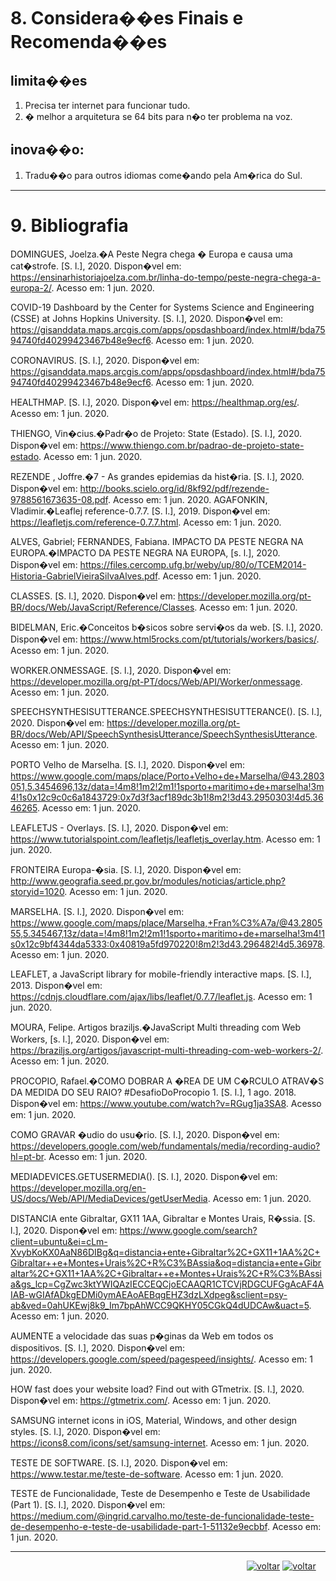 # 8. Considera��es Finais e Recomenda��es
## limita��es 
1. Precisa ter internet para funcionar tudo.
2. � melhor a arquitetura se 64 bits para n�o ter problema na voz.
## inova��o:
1. Tradu��o para outros idiomas come�ando pela Am�rica do Sul.

***

# 9. Bibliografia
DOMINGUES, Joelza.�A Peste Negra chega � Europa e causa uma cat�strofe. [S. l.], 2020. Dispon�vel em: https://ensinarhistoriajoelza.com.br/linha-do-tempo/peste-negra-chega-a-europa-2/. Acesso em: 1 jun. 2020.

COVID-19 Dashboard by the Center for Systems Science and Engineering (CSSE) at Johns Hopkins University. [S. l.], 2020. Dispon�vel em: https://gisanddata.maps.arcgis.com/apps/opsdashboard/index.html#/bda7594740fd40299423467b48e9ecf6. Acesso em: 1 jun. 2020.

CORONAVIRUS. [S. l.], 2020. Dispon�vel em: https://gisanddata.maps.arcgis.com/apps/opsdashboard/index.html#/bda7594740fd40299423467b48e9ecf6. Acesso em: 1 jun. 2020.

HEALTHMAP. [S. l.], 2020. Dispon�vel em: https://healthmap.org/es/. Acesso em: 1 jun. 2020.

THIENGO, Vin�cius.�Padr�o de Projeto: State (Estado). [S. l.], 2020. Dispon�vel em: https://www.thiengo.com.br/padrao-de-projeto-state-estado. Acesso em: 1 jun. 2020.

REZENDE , Joffre.�7 - As grandes epidemias da hist�ria. [S. l.], 2020. Dispon�vel em: http://books.scielo.org/id/8kf92/pdf/rezende-9788561673635-08.pdf. Acesso em: 1 jun. 2020.
AGAFONKIN, Vladimir.�Leaflej reference-0.7.7. [S. l.], 2019. Dispon�vel em: https://leafletjs.com/reference-0.7.7.html. Acesso em: 1 jun. 2020.

ALVES, Gabriel; FERNANDES, Fabiana. IMPACTO DA PESTE NEGRA NA EUROPA.�IMPACTO DA PESTE NEGRA NA EUROPA, [s. l.], 2020. Dispon�vel em: https://files.cercomp.ufg.br/weby/up/80/o/TCEM2014-Historia-GabrielVieiraSilvaAlves.pdf. Acesso em: 1 jun. 2020.

CLASSES. [S. l.], 2020. Dispon�vel em: https://developer.mozilla.org/pt-BR/docs/Web/JavaScript/Reference/Classes. Acesso em: 1 jun. 2020.

BIDELMAN, Eric.�Conceitos b�sicos sobre servi�os da web. [S. l.], 2020. Dispon�vel em: https://www.html5rocks.com/pt/tutorials/workers/basics/. Acesso em: 1 jun. 2020.

WORKER.ONMESSAGE. [S. l.], 2020. Dispon�vel em: https://developer.mozilla.org/pt-PT/docs/Web/API/Worker/onmessage. Acesso em: 1 jun. 2020.

SPEECHSYNTHESISUTTERANCE.SPEECHSYNTHESISUTTERANCE(). [S. l.], 2020. Dispon�vel em: https://developer.mozilla.org/pt-BR/docs/Web/API/SpeechSynthesisUtterance/SpeechSynthesisUtterance. Acesso em: 1 jun. 2020.

PORTO Velho de Marselha. [S. l.], 2020. Dispon�vel em: https://www.google.com/maps/place/Porto+Velho+de+Marselha/@43.2803051,5.3454696,13z/data=!4m8!1m2!2m1!1sporto+maritimo+de+marselha!3m4!1s0x12c9c0c6a1843729:0x7d3f3acf189dc3b1!8m2!3d43.2950303!4d5.3646265. Acesso em: 1 jun. 2020.

LEAFLETJS - Overlays. [S. l.], 2020. Dispon�vel em: https://www.tutorialspoint.com/leafletjs/leafletjs_overlay.htm. Acesso em: 1 jun. 2020.

FRONTEIRA Europa-�sia. [S. l.], 2020. Dispon�vel em: http://www.geografia.seed.pr.gov.br/modules/noticias/article.php?storyid=1020. Acesso em: 1 jun. 2020.

MARSELHA. [S. l.], 2020. Dispon�vel em: https://www.google.com/maps/place/Marselha,+Fran%C3%A7a/@43.280555,5.345467,13z/data=!4m8!1m2!2m1!1sporto+maritimo+de+marselha!3m4!1s0x12c9bf4344da5333:0x40819a5fd970220!8m2!3d43.296482!4d5.36978. Acesso em: 1 jun. 2020.

LEAFLET, a JavaScript library for mobile-friendly interactive maps. [S. l.], 2013. Dispon�vel em: https://cdnjs.cloudflare.com/ajax/libs/leaflet/0.7.7/leaflet.js. Acesso em: 1 jun. 2020.

MOURA, Felipe. Artigos braziljs.�JavaScript Multi threading com Web Workers, [s. l.], 2020. Dispon�vel em: https://braziljs.org/artigos/javascript-multi-threading-com-web-workers-2/. Acesso em: 1 jun. 2020.

PROCOPIO, Rafael.�COMO DOBRAR A �REA DE UM C�RCULO ATRAV�S DA MEDIDA DO SEU RAIO? #DesafioDoProcopio 1. [S. l.], 1 ago. 2018. Dispon�vel em: https://www.youtube.com/watch?v=RGug1ja3SA8. Acesso em: 1 jun. 2020.

COMO GRAVAR �udio do usu�rio. [S. l.], 2020. Dispon�vel em: https://developers.google.com/web/fundamentals/media/recording-audio?hl=pt-br. Acesso em: 1 jun. 2020.

MEDIADEVICES.GETUSERMEDIA(). [S. l.], 2020. Dispon�vel em: https://developer.mozilla.org/en-US/docs/Web/API/MediaDevices/getUserMedia. Acesso em: 1 jun. 2020.

DISTANCIA ente Gibraltar, GX11 1AA, Gibraltar e Montes Urais, R�ssia. [S. l.], 2020. Dispon�vel em: https://www.google.com/search?client=ubuntu&ei=cLm-XvybKoKX0AaN86DIBg&q=distancia+ente+Gibraltar%2C+GX11+1AA%2C+Gibraltar++e+Montes+Urais%2C+R%C3%BAssia&oq=distancia+ente+Gibraltar%2C+GX11+1AA%2C+Gibraltar++e+Montes+Urais%2C+R%C3%BAssia&gs_lcp=CgZwc3ktYWIQAzIECCEQCjoECAAQR1CTCVjRDGCUFGgAcAF4AIAB-wGIAfADkgEDMi0ymAEAoAEBqgEHZ3dzLXdpeg&sclient=psy-ab&ved=0ahUKEwj8k9_Im7bpAhWCC9QKHY05CGkQ4dUDCAw&uact=5. Acesso em: 1 jun. 2020.

AUMENTE a velocidade das suas p�ginas da Web em todos os dispositivos. [S. l.], 2020. Dispon�vel em: https://developers.google.com/speed/pagespeed/insights/. Acesso em: 1 jun. 2020.

HOW fast does your website load? Find out with GTmetrix. [S. l.], 2020. Dispon�vel em: https://gtmetrix.com/. Acesso em: 1 jun. 2020.

SAMSUNG internet icons in iOS, Material, Windows, and other design styles. [S. l.], 2020. Dispon�vel em: https://icons8.com/icons/set/samsung-internet. Acesso em: 1 jun. 2020.

TESTE DE SOFTWARE. [S. l.], 2020. Dispon�vel em: https://www.testar.me/teste-de-software. Acesso em: 1 jun. 2020.

TESTE de Funcionalidade, Teste de Desempenho e Teste de Usabilidade (Part 1). [S. l.], 2020. Dispon�vel em: https://medium.com/@ingrid.carvalho.mo/teste-de-funcionalidade-teste-de-desempenho-e-teste-de-usabilidade-part-1-51132e9ecbbf. Acesso em: 1 jun. 2020.

***
&nbsp;&nbsp;&nbsp;&nbsp;&nbsp;&nbsp;&nbsp;&nbsp;&nbsp;&nbsp;&nbsp;&nbsp;&nbsp;&nbsp; &nbsp; &nbsp; &nbsp; &nbsp; &nbsp; &nbsp; &nbsp; &nbsp;&nbsp; &nbsp; &nbsp; &nbsp; &nbsp; &nbsp; &nbsp; &nbsp; &nbsp; &nbsp;   &nbsp; &nbsp; &nbsp; &nbsp; &nbsp; &nbsp; &nbsp;&nbsp; &nbsp; &nbsp; &nbsp; &nbsp; &nbsp;&nbsp; &nbsp; &nbsp; &nbsp;&nbsp; &nbsp; &nbsp; &nbsp;&nbsp; &nbsp; &nbsp; &nbsp; [![voltar](https://img.icons8.com/material-sharp/24/000000/circled-left-2.png )](https://github.com/guimaraesprogramador/Apresentar-a-Peste-negra-na-europa./blob/master/documentos/An%C3%A1lise%20e%20Design/An%C3%A1lise%20e%20Design.md)  [![voltar](https://img.icons8.com/material-sharp/24/000000/circled-right-2.png )]()
